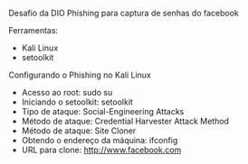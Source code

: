 Desafio da DIO
Phishing para captura de senhas do facebook

Ferramentas:
  * Kali Linux
  * setoolkit
  
 Configurando o Phishing no Kali Linux
  * Acesso ao root: sudo su
  * Iniciando o setoolkit: setoolkit
  * Tipo de ataque: Social-Engineering Attacks
  * Método de ataque: Credential Harvester Attack Method
  * Método de ataque: Site Cloner
  * Obtendo o endereço da máquina: ifconfig
  * URL para clone: http://www.facebook.com 
